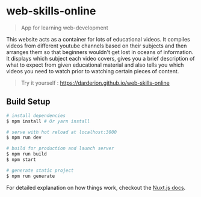 # web-skills-online

> App for learning web-development

This website acts as a container for lots of educational videos. It compiles videos from different youtube channels based on their subjects and then arranges them so that beginners wouldn't get lost in oceans of information. It displays which subject each video covers, gives you a brief description of what to expect from given educational material and also tells you which videos you need to watch prior to watching certain pieces of content.

> Try it yourself : https://darderion.github.io/web-skills-online

## Build Setup

``` bash
# install dependencies
$ npm install # Or yarn install

# serve with hot reload at localhost:3000
$ npm run dev

# build for production and launch server
$ npm run build
$ npm start

# generate static project
$ npm run generate
```

For detailed explanation on how things work, checkout the [Nuxt.js docs](https://github.com/nuxt/nuxt.js).


